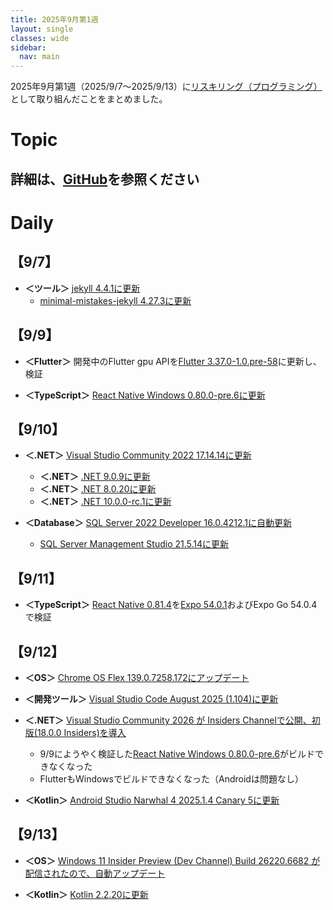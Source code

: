 ```yaml
---
title: 2025年9月第1週
layout: single
classes: wide
sidebar:
  nav: main
---
```

2025年9月第1週（2025/9/7～2025/9/13）に[リスキリング（プログラミング）](https://tatsukiyoshi.github.io/)として取り組んだことをまとめました。

# Topic

詳細は、[GitHub](https://tatsukiyoshi.github.io/)を参照ください
---
# Daily

##  【9/7】
- **＜ツール＞**  [jekyll 4.4.1に更新](https://jekyllrb.com/)
  - [minimal-mistakes-jekyll 4.27.3に更新](https://mmistakes.github.io/minimal-mistakes/)

##  【9/9】
- **＜Flutter＞** 開発中のFlutter gpu APIを[Flutter 3.37.0-1.0.pre-58](https://docs.flutter.dev/release/release-notes)に更新し、検証

- **＜TypeScript＞**  [React Native Windows 0.80.0-pre.6に更新](https://microsoft.github.io/react-native-windows/)

##  【9/10】
- **＜.NET＞**  [Visual Studio Community 2022 17.14.14に更新](https://learn.microsoft.com/en-us/visualstudio/releases/2022/release-notes)
  - **＜.NET＞**  [.NET 9.0.9に更新](https://dotnet.microsoft.com/ja-jp/download/dotnet)
  - **＜.NET＞**  [.NET 8.0.20に更新](https://dotnet.microsoft.com/ja-jp/download/dotnet)
  - **＜.NET＞**  [.NET 10.0.0-rc.1に更新](https://dotnet.microsoft.com/en-us/download/dotnet/10.0)

- **＜Database＞** [SQL Server 2022 Developer 16.0.4212.1に自動更新](https://www.sqlserverversions.com/2021/07/sql-server-2022-versions.html)
  - [SQL Server Management Studio 21.5.14に更新](https://learn.microsoft.com/ja-jp/sql/ssms/ssms-21/release-notes-21?view=sql-server-ver16)

##  【9/11】
- **＜TypeScript＞**  [React Native 0.81.4](https://reactnative.dev/)を[Expo 54.0.1](https://github.com/expo/expo)およびExpo Go 54.0.4で検証

##  【9/12】
- **＜OS＞**  [Chrome OS Flex 139.0.7258.172にアップデート](https://chromereleases.googleblog.com/search/label/ChromeOS%20Flex) 

- **＜開発ツール＞** [Visual Studio Code August 2025 (1.104)に更新](https://code.visualstudio.com/)

- **＜.NET＞**  [Visual Studio Community 2026 が Insiders Channelで公開、初版(18.0.0 Insiders)を導入](https://learn.microsoft.com/en-us/visualstudio/releases/vs18/release-notes-insiders)
  - 9/9にようやく検証した[React Native Windows 0.80.0-pre.6](https://microsoft.github.io/react-native-windows/)がビルドできなくなった
  - FlutterもWindowsでビルドできなくなった（Androidは問題なし）

- **＜Kotlin＞** [Android Studio Narwhal 4 2025.1.4 Canary 5に更新](https://developer.android.com/studio)

##  【9/13】
- **＜OS＞**  [Windows 11 Insider Preview (Dev Channel) Build 26220.6682 が配信されたので、自動アップデート](https://aka.ms/DevLatest) 

- **＜Kotlin＞**  [Kotlin 2.2.20に更新](https://kotlinlang.org/docs/home.html)
